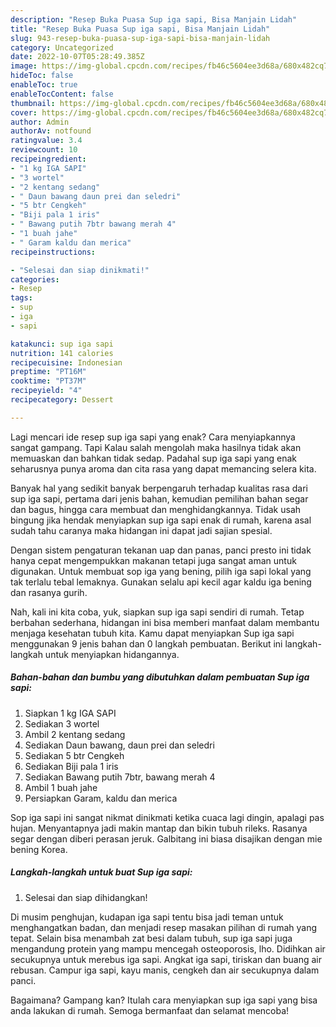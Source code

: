 ```yaml
---
description: "Resep Buka Puasa Sup iga sapi, Bisa Manjain Lidah"
title: "Resep Buka Puasa Sup iga sapi, Bisa Manjain Lidah"
slug: 943-resep-buka-puasa-sup-iga-sapi-bisa-manjain-lidah
category: Uncategorized
date: 2022-10-07T05:28:49.385Z
image: https://img-global.cpcdn.com/recipes/fb46c5604ee3d68a/680x482cq70/sup-iga-sapi-foto-resep-utama.jpg
hideToc: false
enableToc: true
enableTocContent: false
thumbnail: https://img-global.cpcdn.com/recipes/fb46c5604ee3d68a/680x482cq70/sup-iga-sapi-foto-resep-utama.jpg
cover: https://img-global.cpcdn.com/recipes/fb46c5604ee3d68a/680x482cq70/sup-iga-sapi-foto-resep-utama.jpg
author: Admin
authorAv: notfound
ratingvalue: 3.4
reviewcount: 10
recipeingredient:
- "1 kg IGA SAPI"
- "3 wortel"
- "2 kentang sedang"
- " Daun bawang daun prei dan seledri"
- "5 btr Cengkeh"
- "Biji pala 1 iris"
- " Bawang putih 7btr bawang merah 4"
- "1 buah jahe"
- " Garam kaldu dan merica"
recipeinstructions:

- "Selesai dan siap dinikmati!"
categories:
- Resep
tags:
- sup
- iga
- sapi

katakunci: sup iga sapi 
nutrition: 141 calories
recipecuisine: Indonesian
preptime: "PT16M"
cooktime: "PT37M"
recipeyield: "4"
recipecategory: Dessert

---
```



Lagi mencari ide resep sup iga sapi yang enak? Cara menyiapkannya sangat gampang. Tapi Kalau salah mengolah maka hasilnya tidak akan memuaskan dan bahkan tidak sedap. Padahal sup iga sapi yang enak seharusnya punya aroma dan cita rasa yang dapat memancing selera kita.


Banyak hal yang sedikit banyak berpengaruh terhadap kualitas rasa dari sup iga sapi, pertama dari jenis bahan, kemudian pemilihan bahan segar dan bagus, hingga cara membuat dan menghidangkannya. Tidak usah bingung jika hendak menyiapkan sup iga sapi enak di rumah, karena asal sudah tahu caranya maka hidangan ini dapat jadi sajian spesial.

Dengan sistem pengaturan tekanan uap dan panas, panci presto ini tidak hanya cepat mengempukkan makanan tetapi juga sangat aman untuk digunakan. Untuk membuat sop iga yang bening, pilih iga sapi lokal yang tak terlalu tebal lemaknya. Gunakan selalu api kecil agar kaldu iga bening dan rasanya gurih.


Nah, kali ini kita coba, yuk, siapkan sup iga sapi sendiri di rumah. Tetap berbahan sederhana, hidangan ini bisa memberi manfaat dalam membantu menjaga kesehatan tubuh kita. Kamu dapat menyiapkan Sup iga sapi menggunakan 9 jenis bahan dan 0 langkah pembuatan. Berikut ini langkah-langkah untuk menyiapkan hidangannya.

<!--inarticleads1-->

##### Bahan-bahan dan bumbu yang dibutuhkan dalam pembuatan Sup iga sapi:

1. Siapkan 1 kg IGA SAPI
1. Sediakan 3 wortel
1. Ambil 2 kentang sedang
1. Sediakan  Daun bawang, daun prei dan seledri
1. Sediakan 5 btr Cengkeh
1. Sediakan Biji pala 1 iris
1. Sediakan  Bawang putih 7btr, bawang merah 4
1. Ambil 1 buah jahe
1. Persiapkan  Garam, kaldu dan merica


Sop iga sapi ini sangat nikmat dinikmati ketika cuaca lagi dingin, apalagi pas hujan. Menyantapnya jadi makin mantap dan bikin tubuh rileks. Rasanya segar dengan diberi perasan jeruk. Galbitang ini biasa disajikan dengan mie bening Korea. 

<!--inarticleads2-->

##### Langkah-langkah untuk buat Sup iga sapi:


1. Selesai dan siap dihidangkan!

Di musim penghujan, kudapan iga sapi tentu bisa jadi teman untuk menghangatkan badan, dan menjadi resep masakan pilihan di rumah yang tepat. Selain bisa menambah zat besi dalam tubuh, sup iga sapi juga mengandung protein yang mampu mencegah osteoporosis, lho. Didihkan air secukupnya untuk merebus iga sapi. Angkat iga sapi, tiriskan dan buang air rebusan. Campur iga sapi, kayu manis, cengkeh dan air secukupnya dalam panci. 

Bagaimana? Gampang kan? Itulah cara menyiapkan sup iga sapi yang bisa anda lakukan di rumah. Semoga bermanfaat dan selamat mencoba!
